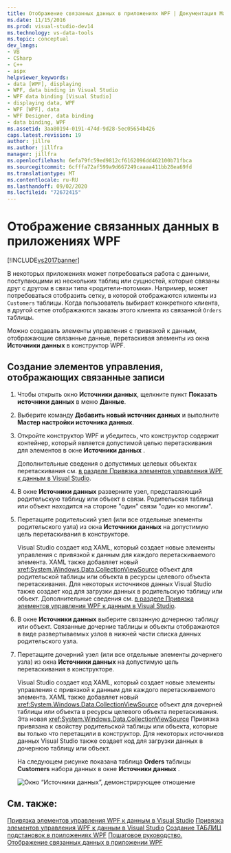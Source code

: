 ```yaml
---
title: Отображение связанных данных в приложениях WPF | Документация Майкрософт
ms.date: 11/15/2016
ms.prod: visual-studio-dev14
ms.technology: vs-data-tools
ms.topic: conceptual
dev_langs:
- VB
- CSharp
- C++
- aspx
helpviewer_keywords:
- data [WPF], displaying
- WPF, data binding in Visual Studio
- WPF data binding [Visual Studio]
- displaying data, WPF
- WPF [WPF], data
- WPF Designer, data binding
- data binding, WPF
ms.assetid: 3aa80194-0191-474d-9d28-5ec05654b426
caps.latest.revision: 19
author: jillre
ms.author: jillfra
manager: jillfra
ms.openlocfilehash: 6efa79fc59ed9812cf6162096dd462100b71fbca
ms.sourcegitcommit: 6cfffa72af599a9d667249caaaa411bb28ea69fd
ms.translationtype: MT
ms.contentlocale: ru-RU
ms.lasthandoff: 09/02/2020
ms.locfileid: "72672415"
---
```

# <a name="display-related-data-in-wpf-applications"></a>Отображение связанных данных в приложениях WPF
[!INCLUDE[vs2017banner](../includes/vs2017banner.md)]

В некоторых приложениях может потребоваться работа с данными, поступающими из нескольких таблиц или сущностей, которые связаны друг с другом в связи типа «родители-потомки». Например, может потребоваться отобразить сетку, в которой отображаются клиенты из `Customers` таблицы. Когда пользователь выбирает конкретного клиента, в другой сетке отображаются заказы этого клиента из связанной `Orders` таблицы.

 Можно создавать элементы управления с привязкой к данным, отображающие связанные данные, перетаскивая элементы из окна **Источники данных** в конструктор WPF.

## <a name="to-create-controls-that-display-related-records"></a>Создание элементов управления, отображающих связанные записи

1. Чтобы открыть окно **Источники данных**, щелкните пункт **Показать источники данных** в меню **Данные**.

2. Выберите команду **Добавить новый источник данных** и выполните **Мастер настройки источника данных**.

3. Откройте конструктор WPF и убедитесь, что конструктор содержит контейнер, который является допустимой целью перетаскивания для элементов в окне **Источники данных** .

     Дополнительные сведения о допустимых целевых объектах перетаскивания см. [в разделе Привязка элементов управления WPF к данным в Visual Studio](../data-tools/bind-wpf-controls-to-data-in-visual-studio1.md).

4. В окне **Источники данных** разверните узел, представляющий родительскую таблицу или объект в связи. Родительская таблица или объект находится на стороне "один" связи "один ко многим".

5. Перетащите родительский узел (или все отдельные элементы родительского узла) из окна **Источники данных** на допустимую цель перетаскивания в конструкторе.

     Visual Studio создает код XAML, который создает новые элементы управления с привязкой к данным для каждого перетаскиваемого элемента. XAML также добавляет новый <xref:System.Windows.Data.CollectionViewSource> объект для родительской таблицы или объекта в ресурсы целевого объекта перетаскивания. Для некоторых источников данных Visual Studio также создает код для загрузки данных в родительскую таблицу или объект. Дополнительные сведения см. [в разделе Привязка элементов управления WPF к данным в Visual Studio](../data-tools/bind-wpf-controls-to-data-in-visual-studio1.md).

6. В окне **Источники данных** выберите связанную дочернюю таблицу или объект. Связанные дочерние таблицы и объекты отображаются в виде развертываемых узлов в нижней части списка данных родительского узла.

7. Перетащите дочерний узел (или все отдельные элементы дочернего узла) из окна **Источники данных** на допустимую цель перетаскивания в конструкторе.

     Visual Studio создает код XAML, который создает новые элементы управления с привязкой к данным для каждого перетаскиваемого элемента. XAML также добавляет новый <xref:System.Windows.Data.CollectionViewSource> объект для дочерней таблицы или объекта в ресурсы целевого объекта перетаскивания. Эта новая <xref:System.Windows.Data.CollectionViewSource> Привязка привязана к свойству родительской таблицы или объекта, которые вы только что перетащили в конструктор. Для некоторых источников данных Visual Studio также создает код для загрузки данных в дочернюю таблицу или объект.

     На следующем рисунке показана таблица **Orders** таблицы **Customers** набора данных в окне **Источники данных** .

     ![Окно “Источники данных”, демонстрирующее отношение](../data-tools/media/datasources2.gif "DataSources2")

## <a name="see-also"></a>См. также:
 [Привязка элементов управления WPF к данным в Visual Studio](../data-tools/bind-wpf-controls-to-data-in-visual-studio1.md) [Привязка элементов управления WPF к данным в Visual Studio](../data-tools/bind-wpf-controls-to-data-in-visual-studio2.md) [Создание ТАБЛИЦ подстановок в приложениях WPF](../data-tools/create-lookup-tables-in-wpf-applications.md) [Пошаговое руководство. Отображение связанных данных в приложении WPF](../data-tools/walkthrough-displaying-related-data-in-a-wpf-application.md)
